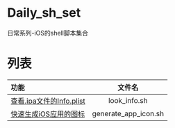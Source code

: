 # Daily_sh_set
日常系列-iOS的shell脚本集合

# 列表

|功能|文件名|
|:--|:-:|
|[查看.ipa文件的Info.plist](https://ishepherdminer.github.io/2016/11/30/shell脚本查看-ipa文件的Info-plist/) | look_info.sh |
|[快速生成iOS应用的图标](https://github.com/ishepherdMiner/Daily_sh_set)|generate_app_icon.sh|



